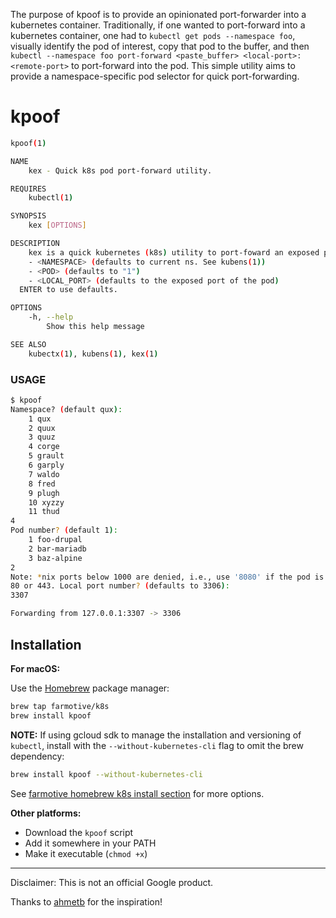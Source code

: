 The purpose of kpoof is to provide an opinionated port-forwarder into a kubernetes container.  Traditionally, if one wanted to port-forward into a kubernetes container, one had to `kubectl get pods --namespace foo`, visually identify the pod of interest, copy that pod to the buffer, and then `kubectl --namespace foo port-forward <paste_buffer> <local-port>:<remote-port>` to port-forward into the pod.  This simple utility aims to provide a namespace-specific pod selector for quick port-forwarding.

# kpoof

```sh
kpoof(1)

NAME
    kex - Quick k8s pod port-forward utility.

REQUIRES
    kubectl(1)

SYNOPSIS
    kex [OPTIONS]

DESCRIPTION
    kex is a quick kubernetes (k8s) utility to port-foward an exposed port of a pod. kpoof prompts for:
    - <NAMESPACE> (defaults to current ns. See kubens(1))
    - <POD> (defaults to "1")
    - <LOCAL_PORT> (defaults to the exposed port of the pod)
  ENTER to use defaults.

OPTIONS
    -h, --help
        Show this help message

SEE ALSO
    kubectx(1), kubens(1), kex(1)
```

### USAGE

```sh
$ kpoof
Namespace? (default qux):
    1 qux
    2 quux
    3 quuz
    4 corge
    5 grault
    6 garply
    7 waldo
    8 fred
    9 plugh
    10 xyzzy
    11 thud
4
Pod number? (default 1):
    1 foo-drupal
    2 bar-mariadb
    3 baz-alpine
2
Note: *nix ports below 1000 are denied, i.e., use '8080' if the pod is exposing
80 or 443. Local port number? (defaults to 3306):
3307

Forwarding from 127.0.0.1:3307 -> 3306
```

## Installation

**For macOS:**

Use the [Homebrew](https://brew.sh/) package manager:
```sh
brew tap farmotive/k8s
brew install kpoof
```
**NOTE:** If using gcloud sdk to manage the installation and versioning of `kubectl`, install with the `--without-kubernetes-cli` flag to omit the brew dependency:
```sh
brew install kpoof --without-kubernetes-cli
```

See [farmotive homebrew k8s install section](https://github.com/farmotive/homebrew-k8s#install) for more options.

**Other platforms:**

- Download the `kpoof` script
- Add it somewhere in your PATH
- Make it executable (`chmod +x`)

-----

Disclaimer: This is not an official Google product.

Thanks to [ahmetb](https://github.com/ahmetb) for the inspiration!
